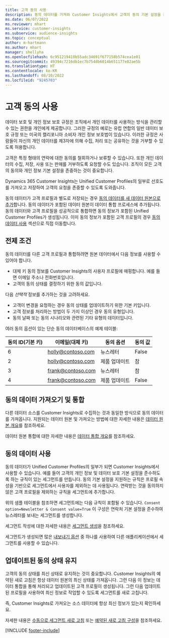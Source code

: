 ```yaml
---
title: 고객 동의 사용
description: 동의 데이터를 가져와 Customer Insights에서 고객의 동의 기본 설정을 존중합니다.
ms.date: 06/07/2022
ms.reviewer: mhart
ms.service: customer-insights
ms.subservice: audience-insights
ms.topic: conceptual
author: m-hartmann
ms.author: mhart
manager: shellyha
ms.openlocfilehash: 6c951219410b55adc34691f677158b574cea1e01
ms.sourcegitcommit: 49394c7216db1ec7b754db6014b651177e82ae5b
ms.translationtype: HT
ms.contentlocale: ko-KR
ms.lasthandoff: 08/10/2022
ms.locfileid: "9245703"
---
```

# <a name="use-customer-consent"></a>고객 동의 사용

데이터 보호 및 개인 정보 보호 규정은 조직에서 개인 데이터를 사용하는 방식을 관리할 수 있는 권한을 개인에게 제공합니다. 그러한 규정의 예로는 유럽 연합의 일반 데이터 보호 규정 또는 미국의 캘리포니아 소비자 개인 정보 보호법이 있습니다. 이러한 규정은 사람들이 자신의 개인 데이터를 제3자에 의해 수집, 처리 또는 공유하는 것을 거부할 수 있도록 허용합니다.  

고객은 특정 형태의 연락에 대한 동의를 철회하거나 보류할 수 있습니다. 또한 개인 데이터의 수집, 저장, 사용 또는 판매를 거부하도록 요청할 수도 있습니다. 조직이 모든 고객의 동의와 개인 정보 기본 설정을 존중하는 것이 중요합니다.  

Dynamics 365 Customer Insights는 Unified Customer Profiles의 일부로 선호도를 가져오고 저장하여 고객의 요청을 존중할 수 있도록 도와줍니다.

동의 데이터가 고객 프로필과 별도로 저장되는 경우 [동의 데이터를 새 데이터 원본으로 추가](#import-and-unify-consent-data)합니다. 동의 데이터가 포함된 데이터 원본이 데이터 통합 프로세스에 추가됩니다. 동의 데이터와 고객 프로필을 성공적으로 통합하면 동의 정보가 포함된 Unified Customer Profiles가 생성됩니다. 이미 동의 정보가 포함된 고객 프로필의 경우 [동의 데이터 사용](#use-consent-data) 섹션으로 직접 이동합니다.

## <a name="prerequisites"></a>전제 조건

동의 데이터를 다른 고객 프로필과 통합하려면 원본 데이터에서 다음 정보를 사용할 수 있어야 합니다.

- 대체 키 동의 정보를 Customer Insights의 사용자 프로필에 매핑합니다. 예를 들면 이메일 주소나 전화번호입니다.
- 고객의 동의 상태를 결정하기 위한 동의 값입니다.

다음 *선택적* 정보를 추가하는 것을 고려하세요.

- 고객이 변경을 요청하는 경우 동의 상태를 업데이트하기 위한 기본 키입니다.
- 고객 정보를 처리하는 방법이 두 가지 이상인 경우 동의 유형입니다.
- 동의 날짜 또는 동의 시나리오와 관련된 기타 유형의 데이터입니다.

여러 동의 옵션이 있는 단순 동의 데이터베이스의 예제 테이블:

|동의 ID(기본 키)   |이메일(대체 키)  |동의 옵션  |동의 값  |
|---------|---------|---------|---------|
|6    |  holly@contoso.com       |  뉴스레터       |  False       |
|2    |  holly@contoso.com       |  제품 업데이트       |  참       |
|3    |  frank@contoso.com       |  뉴스레터       | 참        |
|4    |  frank@contoso.com       |  제품 업데이트       |  False       |

## <a name="import-and-unify-consent-data"></a>동의 데이터 가져오기 및 통합

다른 데이터 소스를 Customer Insights로 수집하는 것과 동일한 방식으로 동의 데이터를 가져옵니다. 지원되는 데이터 원본 및 가져오는 방법에 대한 자세한 내용은 [데이터 원본 개요](data-sources.md)를 참조하세요.

데이터 원본 통합에 대한 자세한 내용은 [데이터 통합 개요](data-unification.md)를 참조하세요.

## <a name="use-consent-data"></a>동의 데이터 사용

동의 데이터가 Unified Customer Profiles의 일부가 되면 Customer Insights에서 사용할 수 있습니다. 예를 들어 고객의 개인 정보 및 데이터 보호 기본 설정을 준수하도록 하는 규칙이 있는 세그먼트를 만듭니다. 동의 기본 설정을 지원하는 규칙은 프로필 속성을 기반으로 세그먼트에서 사용자를 제외하는 데 사용됩니다. 연락받는 것을 동의하지 않은 고객 프로필을 제외하는 규칙을 세그먼트에 추가합니다.

위의 샘플 테이블을 참조하면 세그먼트에는 다음 규칙이 포함될 수 있습니다. `Consent option=Newsletter & Consent value=True` 이 구성은 연락처 기본 설정을 준수하여 뉴스레터를 보내는 세그먼트를 생성합니다.

세그먼트 작성에 대한 자세한 내용은 [세그먼트 생성](segment-builder.md)을 참조하세요.

세그먼트가 생성되면 많은 [내보내기 옵션](export-destinations.md) 중 하나를 사용하여 다른 애플리케이션에서 세그먼트를 사용할 수 있습니다.

## <a name="ensure-updated-consent-status"></a>업데이트된 동의 상태 유지

고객의 동의 상태를 최신 상태로 유지하는 것이 중요합니다. Customer Insights의 예약된 새로 고침은 항상 데이터 원본의 최신 상태를 가져옵니다. 그런 다음 이 정보는 데이터 통합을 통해 처리되고 업데이트된 고객 프로필이 생성됩니다. 그런 다음 업데이트된 프로필을 사용하여 최신 정보로 작업할 수 있도록 세그먼트를 새로 고칩니다.

즉, Customer Insights로 가져오는 소스 데이터에 항상 최신 정보가 있는지 확인하세요.

자세한 내용은 [수동으로 세그먼트 새로 고침](segments.md#refresh-segments) 또는 [예약된 새로 고침 구성](schedule-refresh.md)을 참조하세요.

[!INCLUDE [footer-include](includes/footer-banner.md)]
